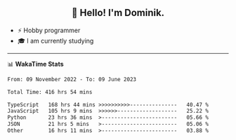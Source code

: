 <h2 align="center">👋 Hello! I'm Dominik.</h2>

- ⚡ Hobby programmer
- 🎓 I am currently studying

---
📊 **WakaTime Stats**
<!--START_SECTION:waka-->

```txt
From: 09 November 2022 - To: 09 June 2023

Total Time: 416 hrs 54 mins

TypeScript   168 hrs 44 mins >>>>>>>>>>---------------   40.47 %
JavaScript   105 hrs 9 mins  >>>>>>-------------------   25.22 %
Python       23 hrs 36 mins  >------------------------   05.66 %
JSON         21 hrs 5 mins   >------------------------   05.06 %
Other        16 hrs 11 mins  >------------------------   03.88 %
```

<!--END_SECTION:waka-->
